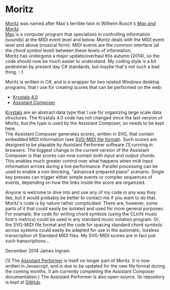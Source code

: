 Moritz
======

[Moritz](http://james-ingram-act-two.de/moritz3/moritz3.html) was named after Max's terrible twin in Wilhelm Busch's [_Max and Moritz_](http://en.wikipedia.org/wiki/Max_and_Moritz).<br />
[Max](https://cycling74.com/) is a computer program that specializes in controlling information (sounds) at the MIDI event level and below. Moritz deals with the MIDI event level and above (musical form). MIDI events are the common interface (at the chord symbol level) between these levels of information.<br />
Moritz has undergone a major update/overhaul this autumn (2014), so the code should now be much easier to understand. My coding style is a bit pedestrian by present day C# standards, but maybe that's not such a bad thing. :-)<br />

Moritz is written in C#, and is a wrapper for two related Windows desktop programs, that I use for creating scores that can be performed on the web:
  * [Krystals 4.0](http://james-ingram-act-two.de/krystals/krystals4.html)
  * [Assistant Composer](http://james-ingram-act-two.de/moritz3/assistantComposer/assistantComposer.html)

[Krystals](http://james-ingram-act-two.de/krystals/krystalsIntro.html) are an abstract data type that I use for organizing large scale data structures. The Krystals 4.0 code has not changed since the last version of Moritz, but the type is used by the Assistant Composer, so needs to be kept here.<br />
The Assistant Composer generates scores, written in SVG, that contain embedded MIDI information (see [SVG-MIDI file format](http://james-ingram-act-two.de/open-source/svgScoreExtensions.html)). Such scores are designed to be playable by Assistant Performer software [1] running in browsers.
The biggest change in the current version of the Assistant Composer is that scores can now contain both _input_ and _output chords_. This enables much greater control over what happens when midi input information arrives during a live performance: Parallel processing can be used to enable a non-blocking, "advanced prepared piano" scenario. Single key presses can trigger either simple events or complex sequences of events, depending on how the links inside the score are organized.

Anyone is welcome to dive into and use any of my code in any way they like, but it would probably be better to contact me if you want to do that. Moritz's code is by nature rather complicated. There are, however, some parts of it that could easily be isolated and used for more general purposes. For example, the code for writing chord symbols (using the CLicht music font's metrics) could be used in any standard music notation program. Or, the SVG-MIDI file format and the code for spacing standard chord symbols across systems could easily be adapted for use in the automatic, lossless transcription of Standard MIDI files. My SVG-MIDI scores are in fact just such transcriptions...

December 2014
James Ingram

[1] The [Assistant Performer](http://james-ingram-act-two.de/open-source/publicAssistantPerformer/aboutAssistantPerformer.html) is itself no longer part of Moritz. It is now written in Javascript, and is due to be updated for the new file format during the coming months. (I am currently completing the Assistant Composer documentation.) The Assistant Performer is also open-source. Its repository is kept at [GitHub](https://github.com/notator/assistant-performer).
